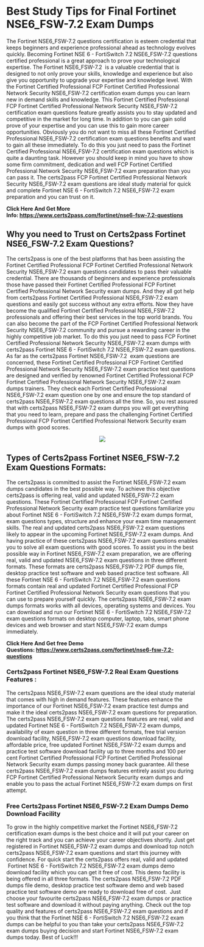 <h1><strong>Best Study Tips for Final Fortinet NSE6_FSW-7.2 Exam Dumps</strong></h1>

<p>The Fortinet NSE6_FSW-7.2 questions certification is esteem credential that keeps beginners and experience professional ahead as technology evolves quickly. Becoming Fortinet NSE 6 - FortiSwitch 7.2 NSE6_FSW-7.2 questions certified professional is a great approach to prove your technological expertise. The Fortinet NSE6_FSW-7.2  is a valuable credential that is designed to not only prove your skills, knowledge and experience but also give you opportunity to upgrade your expertise and knowledge level. With the Fortinet Certified Professional FCP Fortinet Certified Professional Network Security NSE6_FSW-7.2 certification exam dumps you can learn new in demand skills and knowledge. This Fortinet Certified Professional FCP Fortinet Certified Professional Network Security NSE6_FSW-7.2 certification exam questions feature greatly assists you to stay updated and competitive in the market for long time. In addition to you can gain solid prove of your expertise and you can use this to gain more career opportunities. Obviously you do not want to miss all these Fortinet Certified Professional NSE6_FSW-7.2 certification exam questions benefits and want to gain all these immediately. To do this you just need to pass the Fortinet Certified Professional NSE6_FSW-7.2 certification exam questions which is quite a daunting task. However you should keep in mind you have to show some firm commitment, dedication and well FCP Fortinet Certified Professional Network Security NSE6_FSW-7.2 exam preparation than you can pass it. The certs2pass FCP Fortinet Certified Professional Network Security NSE6_FSW-7.2 exam questions are ideal study material for quick and complete Fortinet NSE 6 - FortiSwitch 7.2 NSE6_FSW-7.2 exam preparation and you can trust on it.</p>

<p><strong>Click Here And Get More Info: <a href="https://www.certs2pass.com/fortinet/nse6-fsw-7.2-questions">https://www.certs2pass.com/fortinet/nse6-fsw-7.2-questions</a></strong></p>

<h2><strong>Why you need to Trust on Certs2pass Fortinet NSE6_FSW-7.2 Exam Questions?</strong></h2>

<p>The certs2pass is one of the best platforms that has been assisting the Fortinet Certified Professional FCP Fortinet Certified Professional Network Security NSE6_FSW-7.2 exam questions candidates to pass their valuable credential. There are thousands of beginners and experience professionals those have passed their Fortinet Certified Professional FCP Fortinet Certified Professional Network Security exam dumps. And they all got help from certs2pass Fortinet Certified Professional NSE6_FSW-7.2 exam questions and easily got success without any extra efforts. Now they have become the qualified Fortinet Certified Professional NSE6_FSW-7.2 professionals and offering their best services in the top world brands. You can also become the part of the FCP Fortinet Certified Professional Network Security NSE6_FSW-7.2 community and pursue a rewarding career in the highly competitive job market. To do this you just need to pass FCP Fortinet Certified Professional Network Security NSE6_FSW-7.2 exam dumps with certs2pass Fortinet NSE 6 - FortiSwitch 7.2 NSE6_FSW-7.2 exam questions. As far as the certs2pass Fortinet NSE6_FSW-7.2  exam questions are concerned, these Fortinet Certified Professional FCP Fortinet Certified Professional Network Security NSE6_FSW-7.2 exam practice test questions are designed and verified by renowned Fortinet Certified Professional FCP Fortinet Certified Professional Network Security NSE6_FSW-7.2 exam dumps trainers. They check each Fortinet Certified Professional NSE6_FSW-7.2 exam question one by one and ensure the top standard of certs2pass NSE6_FSW-7.2 exam questions all the time. So, you rest assured that with certs2pass NSE6_FSW-7.2 exam dumps you will get everything that you need to learn, prepare and pass the challenging Fortinet Certified Professional FCP Fortinet Certified Professional Network Security exam dumps with good scores.</p>

<p style="text-align: center;"><img src="https://i.ibb.co/KqxymRr/161103-143.jpg" /></p>

<h2><strong>Types of Certs2pass Fortinet NSE6_FSW-7.2 Exam Questions Formats:</strong></h2>

<p>The certs2pass is committed to assist the Fortinet NSE6_FSW-7.2 exam dumps candidates in the best possible way. To achieve this objective certs2pass is offering real, valid and updated NSE6_FSW-7.2 exam questions. These Fortinet Certified Professional FCP Fortinet Certified Professional Network Security exam practice test questions familiarize you about Fortinet NSE 6 - FortiSwitch 7.2 NSE6_FSW-7.2 exam dumps format, exam questions types, structure and enhance your exam time management skills. The real and updated certs2pass NSE6_FSW-7.2 exam questions likely to appear in the upcoming Fortinet NSE6_FSW-7.2 exam dumps. And having practice of these certs2pass NSE6_FSW-7.2 exam questions enables you to solve all exam questions with good scores. To assist you in the best possible way in Fortinet NSE6_FSW-7.2 exam preparation, we are offering real, valid and updated NSE6_FSW-7.2 exam questions in three different formats. These formats are certs2pass NSE6_FSW-7.2 PDF dumps file, desktop practice test software and web based practice test software. All these Fortinet NSE 6 - FortiSwitch 7.2 NSE6_FSW-7.2 exam questions formats contain real and updated Fortinet Certified Professional FCP Fortinet Certified Professional Network Security exam questions that you can use to prepare yourself quickly. The certs2pass NSE6_FSW-7.2 exam dumps formats works with all devices, operating systems and devices. You can download and run our Fortinet NSE 6 - FortiSwitch 7.2 NSE6_FSW-7.2 exam questions formats on desktop computer, laptop, tabs, smart phone devices and web browser and start NSE6_FSW-7.2 exam dumps immediately.</p>

<p><strong>Click Here And Get free Demo Questions: <a href="https://www.certs2pass.com/fortinet/nse6-fsw-7.2-questions">https://www.certs2pass.com/fortinet/nse6-fsw-7.2-questions</a></strong></p>

<h3><strong>Certs2pass Fortinet NSE6_FSW-7.2 Real Exam Questions Features :</strong></h3>

<p>The certs2pass NSE6_FSW-7.2 exam questions are the ideal study material that comes with high in demand features. These features enhance the importance of our Fortinet NSE6_FSW-7.2 exam practice test dumps and make it the ideal certs2pass NSE6_FSW-7.2 exam questions for preparation. The certs2pass NSE6_FSW-7.2 exam questions features are real, valid and updated Fortinet NSE 6 - FortiSwitch 7.2 NSE6_FSW-7.2 exam dumps, availability of exam question in three different formats, free trial version download facility, NSE6_FSW-7.2 exam questions download facility, affordable price, free updated Fortinet NSE6_FSW-7.2 exam dumps and practice test software download facility up to three months and 100 per cent Fortinet Certified Professional FCP Fortinet Certified Professional Network Security exam dumps passing money back guarantee. All these certs2pass NSE6_FSW-7.2 exam dumps features entirely assist you during FCP Fortinet Certified Professional Network Security exam dumps and enable you to pass the actual Fortinet NSE6_FSW-7.2 exam dumps on first attempt.</p>

<h3><strong>Free Certs2pass Fortinet NSE6_FSW-7.2 Exam Dumps Demo Download Facility</strong></h3>

<p>To grow in the highly competitive market the Fortinet NSE6_FSW-7.2 certification exam dumps is the best choice and it will put your career on the right track and you can achieve your career objectives shortly. Just get registered in Fortinet NSE6_FSW-7.2 exam dumps and download top notch certs2pass NSE6_FSW-7.2 exam questions and start this journey with confidence. For quick start the certs2pass offers real, valid and updated  Fortinet NSE 6 - FortiSwitch 7.2 NSE6_FSW-7.2 exam dumps demo download facility which you can get it free of cost. This demo facility is being offered in all three formats. The certs2pass NSE6_FSW-7.2 PDF dumps file demo, desktop practice test software demo and web based practice test software demo are ready to download free of cost.  Just choose your favourite certs2pass NSE6_FSW-7.2 exam dumps or practice test software and download it without paying anything. Check out the top quality and features of certs2pass NSE6_FSW-7.2 exam questions and if you think that the Fortinet NSE 6 - FortiSwitch 7.2 NSE6_FSW-7.2 exam dumps can be helpful to you than take your certs2pass NSE6_FSW-7.2 exam dumps buying decision and start Fortinet NSE6_FSW-7.2 exam dumps today. Best of Luck!!!</p>

<p> </p>
